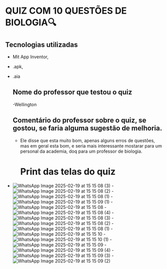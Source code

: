 # QUIZ COM 10 QUESTÕES DE BIOLOGIA🔍

## Tecnologias utilizadas

- Mit App Inventor, 
- .apk, 
- .aia

  ## Nome do professor que testou o quiz

  -Wellington

  ## Comentário do professor sobre o quiz, se gostou, se faria alguma sugestão de melhoria.

  - Ele disse que esta muito bom, apenas alguns erros de questões, mas em geral esta bom, e seria mais interessante mostarar para um personal da academia, doq para um professor de biologia.
 
    # Print das telas do quiz
    
- ![WhatsApp Image 2025-02-19 at 15 15 08 (3)](https://github.com/user-attachments/assets/0872e143-13f1-489f-b795-eddfcf53d68a)
-![WhatsApp Image 2025-02-19 at 15 15 08 (2)](https://github.com/user-attachments/assets/9ae4d0b8-20a9-441d-ad3c-8202be35743f)
-![WhatsApp Image 2025-02-19 at 15 15 08 (1)](https://github.com/user-attachments/assets/b78c99fe-37ef-44b0-8c06-79bbb2e0106b)
-![WhatsApp Image 2025-02-19 at 15 15 09 (1)](https://github.com/user-attachments/assets/fc816f73-e944-4be7-a1f5-dff945fc328b)
-![WhatsApp Image 2025-02-19 at 15 15 08](https://github.com/user-attachments/assets/5c9f866c-0859-4761-9074-1b87240d2d92)
-![WhatsApp Image 2025-02-19 at 15 15 08 (4)](https://github.com/user-attachments/assets/0e85791d-1b7f-4aff-9e72-e430bfb95f36)
-![WhatsApp Image 2025-02-19 at 15 15 08 (3)](https://github.com/user-attachments/assets/340c1b03-6764-4fc0-b2ce-fda0f6a2371c)
-![WhatsApp Image 2025-02-19 at 15 15 08 (2)](https://github.com/user-attachments/assets/9e2c4475-db20-45ef-919d-9e1e347cc2c4)
-![WhatsApp Image 2025-02-19 at 15 15 08 (1)](https://github.com/user-attachments/assets/9abac77f-88fe-4c10-9652-7a343e275710)
-![WhatsApp Image 2025-02-19 at 15 15 10](https://github.com/user-attachments/assets/13d48d72-3193-4794-b80f-39e4dc24fdfa)
-![WhatsApp Image 2025-02-19 at 15 15 10 (1)](https://github.com/user-attachments/assets/2921ccf3-e338-4662-809d-9327502e934f)
-![WhatsApp Image 2025-02-19 at 15 15 09](https://github.com/user-attachments/assets/ffed822f-1f43-4ab2-9e6c-8f266c0e3d36)
-![WhatsApp Image 2025-02-19 at 15 15 09 (4)](https://github.com/user-attachments/assets/fb9c47ce-8dc2-48c3-a00b-ccbe17a8a775)
-![WhatsApp Image 2025-02-19 at 15 15 09 (3)](https://github.com/user-attachments/assets/3ee4d978-9cb5-482d-b2ab-1e046023cfbd)
-![WhatsApp Image 2025-02-19 at 15 15 09 (2)](https://github.com/user-attachments/assets/fbe67a2e-0ca3-4e53-b39d-bd45ed4d2423)
